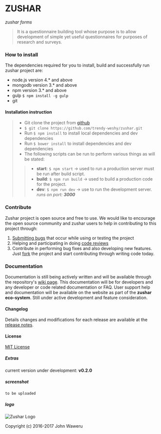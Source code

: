 # ZUSHAR 
*zushar forms*

> It is a questionnaire building tool whose purpose is to allow development of simple yet useful questionnaires for purposes of research and surveys.

### How to install
The dependencies required for you to install, build and successfully run zushar project are:
* node.js version 4.* and above
* mongodb version 3.* and above
* npm version 3.* and above
* gulp `$ npm install -g gulp`
* git

#### Installation instruction
> - Git clone the project from [github](https://github.com/trendy-weshy/zushar/)
> - `$ git clone https://github.com/trendy-weshy/zushar.git`
> - Run `$ npm install` to install local dependencies and dev dependencies
> - Run `$ bower install` to install dependencies and dev dependencies
> - The following scripts can be run to perform various things as will be stated: 
> > - **start**: `$ npm start` -> used to run a production server must be run after build script.
> > - **build**: `$ npm run build` -> used to build a production code for the project.
> > - **dev**: `$ npm run dev` -> use to run the development server.
> _runs on port: **3000**_

### Contribute
Zushar project is open source and free to use. We would like to encourage the open source community and zushar users to help in contributing to this project through: 

1. [Submitting bugs](https://github.com/trendy-weshy/zushar/issues) that occur while using or testing the project
2. Helping and participating in doing [code reviews](https://github.com/trendy-weshy/zushar/pulls)
3. Contribute in performing bug fixes and also developing new features. Just [fork](https://github.com/trendy-weshy/zushar) the project and start contributing through writing code today.

### Documentation
Documentation is still being actively written and will be available through the repository's [wiki page](https://github.com/trendy-weshy/zushar/wiki). This documentation will be for developers and any developer or code related documentation or FAQ.
User support help and documentation will be available on the website as part of the **zushar eco-system**. Still under active development and feature consideration.

#### Changelog
Details changes and modifications for each release are available at the [release notes](https://github.com/trendy-weshy/zushar/releases).

#### License
[MIT License](http://opensource.org/licenses/MIT)

##### Extras
current version under development: **v0.2.0**
##### screenshot
`to be uploaded`
##### logo
![Zushar Logo](https://zushar2.herokuapp.com/logo.png)

Copyright (c) 2016-2017 John Waweru 